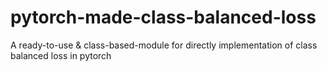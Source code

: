 # pytorch-made-class-balanced-loss
A ready-to-use &amp; class-based-module for directly implementation of class balanced loss in pytorch
